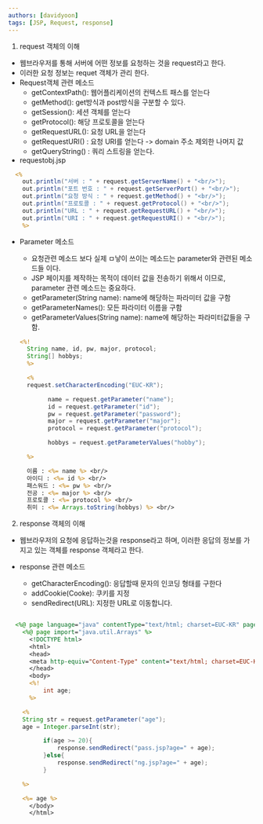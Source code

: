 ```yaml
---
authors: [davidyoon]
tags: [JSP, Request, response]
---
```


1. request 객체의 이해

- 웹브라우저를 통해 서버에 어떤 정보를 요청하는 것을 request라고 한다.
- 이러한 요청 정보는 requet 객체가 관리 한다.
- Request객체 관련 메소드
  - getContextPath(): 웹어플리케이션의 컨텍스트 패스를 얻는다
  - getMethod(): get방식과 post방식을 구분할 수 있다.
  - getSession(): 세션 객체를 얻는다
  - getProtocol(): 해당 프로토콜을 얻는다
  - getRequestURL(): 요청 URL을 얻는다
  - getRequestURI() : 요청 URI를 얻는다 -> domain 주소 제외한 나머지 값
  - getQueryString() : 쿼리 스트링을 얻는다.
- requestobj.jsp

```jsp
  <%
    out.println("서버 : " + request.getServerName() + "<br/>");
    out.println("포트 번호 : " + request.getServerPort() + "<br/>");
    out.println("요청 방식 : " + request.getMethod() + "<br/>");
    out.println("프로토콜 : " + request.getProtocol() + "<br/>");
    out.println("URL : " + request.getRequestURL() + "<br/>");
    out.println("URI : " + request.getRequestURI() + "<br/>");
    %>
```

- Parameter 메소드

  - 요청관련 메소드 보다 실제 ㅁ낳이 쓰이는 메소드는 parameter와 관련된 메소드들 이다.
  - JSP 페이지를 제작하는 목적이 데이터 값을 전송하기 위해서 이므로, parameter 관련 메소드는 중요하다.
  - getParameter(String name): name에 해당하는 파라미터 값을 구함
  - getParameterNames(): 모든 파라미터 이름을 구함
  - getParameterValues(String name): name에 해당하는 파라미터값들을 구함.

  ```jsp
  <%!
    String name, id, pw, major, protocol;
    String[] hobbys;
    %>

    <%
    request.setCharacterEncoding("EUC-KR");

          name = request.getParameter("name");
          id = request.getParameter("id");
          pw = request.getParameter("password");
          major = request.getParameter("major");
          protocol = request.getParameter("protocol");

          hobbys = request.getParameterValues("hobby");

    %>

    이름 : <%= name %> <br/>
    아이디 : <%= id %> <br/>
    패스워드 : <%= pw %> <br/>
    전공 : <%= major %> <br/>
    프로토콜 : <%= protocol %> <br/>
    취미 : <%= Arrays.toString(hobbys) %> <br/>
  ```

2. response 객체의 이해

- 웹브라우저의 요청에 응답하는것을 response라고 하며, 이러한 응답의 정보를 가지고 있는 객체를 response 객체라고 한다.
- response 관련 메소드

  - getCharacterEncoding(): 응답할때 문자의 인코딩 형태를 구한다
  - addCookie(Cooke): 쿠키를 지정
  - sendRedirect(URL): 지정한 URL로 이동합니다.

```jsp

  <%@ page language="java" contentType="text/html; charset=EUC-KR" pageEncoding="EUC-KR"%>
    <%@ page import="java.util.Arrays" %>
      <!DOCTYPE html>
      <html>
      <head>
      <meta http-equiv="Content-Type" content="text/html; charset=EUC-KR">
      </head>
      <body>
      <%!
          int age;
      %>

    <%
    String str = request.getParameter("age");
    age = Integer.parseInt(str);

          if(age >= 20){
              response.sendRedirect("pass.jsp?age=" + age);
          }else{
              response.sendRedirect("ng.jsp?age=" + age);
          }

    %>

    <%= age %>
      </body>
      </html>
```

